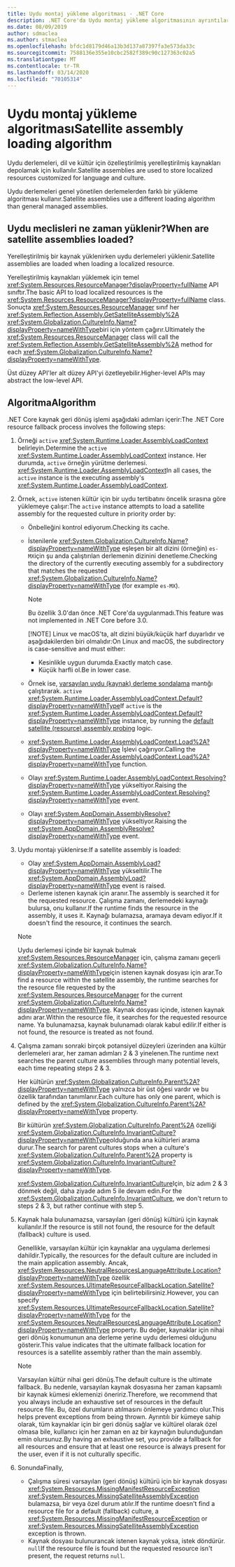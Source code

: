 ```yaml
---
title: Uydu montaj yükleme algoritması - .NET Core
description: .NET Core'da Uydu montaj yükleme algoritmasının ayrıntılarının açıklaması
ms.date: 08/09/2019
author: sdmaclea
ms.author: stmaclea
ms.openlocfilehash: bfdc1d8179d46a13b3d137a87397fa3e573da33c
ms.sourcegitcommit: 7588136e355e10cbc2582f389c90c127363c02a5
ms.translationtype: MT
ms.contentlocale: tr-TR
ms.lasthandoff: 03/14/2020
ms.locfileid: "70105314"
---
```

# <a name="satellite-assembly-loading-algorithm"></a><span data-ttu-id="95a02-103">Uydu montaj yükleme algoritması</span><span class="sxs-lookup"><span data-stu-id="95a02-103">Satellite assembly loading algorithm</span></span>

<span data-ttu-id="95a02-104">Uydu derlemeleri, dil ve kültür için özelleştirilmiş yerelleştirilmiş kaynakları depolamak için kullanılır.</span><span class="sxs-lookup"><span data-stu-id="95a02-104">Satellite assemblies are used to store localized resources customized for language and culture.</span></span>

<span data-ttu-id="95a02-105">Uydu derlemeleri genel yönetilen derlemelerden farklı bir yükleme algoritması kullanır.</span><span class="sxs-lookup"><span data-stu-id="95a02-105">Satellite assemblies use a different loading algorithm than general managed assemblies.</span></span>

## <a name="when-are-satellite-assemblies-loaded"></a><span data-ttu-id="95a02-106">Uydu meclisleri ne zaman yüklenir?</span><span class="sxs-lookup"><span data-stu-id="95a02-106">When are satellite assemblies loaded?</span></span>

<span data-ttu-id="95a02-107">Yerelleştirilmiş bir kaynak yüklenirken uydu derlemeleri yüklenir.</span><span class="sxs-lookup"><span data-stu-id="95a02-107">Satellite assemblies are loaded when loading a localized resource.</span></span>

<span data-ttu-id="95a02-108">Yerelleştirilmiş kaynakları yüklemek için temel <xref:System.Resources.ResourceManager?displayProperty=fullName> API sınıftır.</span><span class="sxs-lookup"><span data-stu-id="95a02-108">The basic API to load localized resources is the <xref:System.Resources.ResourceManager?displayProperty=fullName> class.</span></span> <span data-ttu-id="95a02-109">Sonuçta <xref:System.Resources.ResourceManager> sınıf her <xref:System.Reflection.Assembly.GetSatelliteAssembly%2A> <xref:System.Globalization.CultureInfo.Name?displayProperty=nameWithType>biri için yöntem çağırır.</span><span class="sxs-lookup"><span data-stu-id="95a02-109">Ultimately the <xref:System.Resources.ResourceManager> class will call the <xref:System.Reflection.Assembly.GetSatelliteAssembly%2A> method for each <xref:System.Globalization.CultureInfo.Name?displayProperty=nameWithType>.</span></span>

<span data-ttu-id="95a02-110">Üst düzey API'ler alt düzey API'yi özetleyebilir.</span><span class="sxs-lookup"><span data-stu-id="95a02-110">Higher-level APIs may abstract the low-level API.</span></span>

## <a name="algorithm"></a><span data-ttu-id="95a02-111">Algoritma</span><span class="sxs-lookup"><span data-stu-id="95a02-111">Algorithm</span></span>

<span data-ttu-id="95a02-112">.NET Core kaynak geri dönüş işlemi aşağıdaki adımları içerir:</span><span class="sxs-lookup"><span data-stu-id="95a02-112">The .NET Core resource fallback process involves the following steps:</span></span>

1. <span data-ttu-id="95a02-113">Örneği `active` <xref:System.Runtime.Loader.AssemblyLoadContext> belirleyin.</span><span class="sxs-lookup"><span data-stu-id="95a02-113">Determine the `active` <xref:System.Runtime.Loader.AssemblyLoadContext> instance.</span></span> <span data-ttu-id="95a02-114">Her durumda, `active` örneğin yürütme derlemesi. <xref:System.Runtime.Loader.AssemblyLoadContext></span><span class="sxs-lookup"><span data-stu-id="95a02-114">In all cases, the `active` instance is the executing assembly's <xref:System.Runtime.Loader.AssemblyLoadContext>.</span></span>

2. <span data-ttu-id="95a02-115">Örnek, `active` istenen kültür için bir uydu tertibatını öncelik sırasına göre yüklemeye çalışır:</span><span class="sxs-lookup"><span data-stu-id="95a02-115">The `active` instance attempts to load a satellite assembly for the requested culture in priority order by:</span></span>
    - <span data-ttu-id="95a02-116">Önbelleğini kontrol ediyorum.</span><span class="sxs-lookup"><span data-stu-id="95a02-116">Checking its cache.</span></span>
    - <span data-ttu-id="95a02-117">İstenilenle <xref:System.Globalization.CultureInfo.Name?displayProperty=nameWithType> eşleşen bir alt dizini (örneğin) `es-MX`için şu anda çalıştırılan derlemenin dizinini denetleme.</span><span class="sxs-lookup"><span data-stu-id="95a02-117">Checking the directory of the currently executing assembly for a subdirectory that matches the requested <xref:System.Globalization.CultureInfo.Name?displayProperty=nameWithType> (for example `es-MX`).</span></span>

        > [!NOTE]
        > <span data-ttu-id="95a02-118">Bu özellik 3.0'dan önce .NET Core'da uygulanmadı.</span><span class="sxs-lookup"><span data-stu-id="95a02-118">This feature was not implemented in .NET Core before 3.0.</span></span>
        >
        > [!NOTE]
        > <span data-ttu-id="95a02-119">Linux ve macOS'ta, alt dizini büyük/küçük harf duyarlıdır ve aşağıdakilerden biri olmalıdır:</span><span class="sxs-lookup"><span data-stu-id="95a02-119">On Linux and macOS, the subdirectory is case-sensitive and must either:</span></span>
        > - <span data-ttu-id="95a02-120">Kesinlikle uygun durumda.</span><span class="sxs-lookup"><span data-stu-id="95a02-120">Exactly match case.</span></span>
        > - <span data-ttu-id="95a02-121">Küçük harfli ol.</span><span class="sxs-lookup"><span data-stu-id="95a02-121">Be in lower case.</span></span>

    - <span data-ttu-id="95a02-122">Örnek ise, [varsayılan uydu (kaynak) derleme sondalama](default-probing.md#satellite-resource-assembly-probing) mantığı çalıştırarak. `active` <xref:System.Runtime.Loader.AssemblyLoadContext.Default?displayProperty=nameWithType></span><span class="sxs-lookup"><span data-stu-id="95a02-122">If `active` is the <xref:System.Runtime.Loader.AssemblyLoadContext.Default?displayProperty=nameWithType> instance, by running the [default satellite (resource) assembly probing](default-probing.md#satellite-resource-assembly-probing) logic.</span></span>

    - <span data-ttu-id="95a02-123"><xref:System.Runtime.Loader.AssemblyLoadContext.Load%2A?displayProperty=nameWithType> İşlevi çağırıyor.</span><span class="sxs-lookup"><span data-stu-id="95a02-123">Calling the <xref:System.Runtime.Loader.AssemblyLoadContext.Load%2A?displayProperty=nameWithType> function.</span></span>

    - <span data-ttu-id="95a02-124">Olayı <xref:System.Runtime.Loader.AssemblyLoadContext.Resolving?displayProperty=nameWithType> yükseltiyor.</span><span class="sxs-lookup"><span data-stu-id="95a02-124">Raising the <xref:System.Runtime.Loader.AssemblyLoadContext.Resolving?displayProperty=nameWithType> event.</span></span>

    - <span data-ttu-id="95a02-125">Olayı <xref:System.AppDomain.AssemblyResolve?displayProperty=nameWithType> yükseltiyor.</span><span class="sxs-lookup"><span data-stu-id="95a02-125">Raising the <xref:System.AppDomain.AssemblyResolve?displayProperty=nameWithType> event.</span></span>

3. <span data-ttu-id="95a02-126">Uydu montajı yüklenirse:</span><span class="sxs-lookup"><span data-stu-id="95a02-126">If a satellite assembly is loaded:</span></span>
   - <span data-ttu-id="95a02-127">Olay <xref:System.AppDomain.AssemblyLoad?displayProperty=nameWithType> yükseltilir.</span><span class="sxs-lookup"><span data-stu-id="95a02-127">The <xref:System.AppDomain.AssemblyLoad?displayProperty=nameWithType> event is raised.</span></span>
   - <span data-ttu-id="95a02-128">Derleme istenen kaynak için aranır.</span><span class="sxs-lookup"><span data-stu-id="95a02-128">The assembly is searched it for the requested resource.</span></span> <span data-ttu-id="95a02-129">Çalışma zamanı, derlemedeki kaynağı bulursa, onu kullanır.</span><span class="sxs-lookup"><span data-stu-id="95a02-129">If the runtime finds the resource in the assembly, it uses it.</span></span> <span data-ttu-id="95a02-130">Kaynağı bulamazsa, aramaya devam ediyor.</span><span class="sxs-lookup"><span data-stu-id="95a02-130">If it doesn't find the resource, it continues the search.</span></span>

    > [!NOTE]
    > <span data-ttu-id="95a02-131">Uydu derlemesi içinde bir kaynak bulmak <xref:System.Resources.ResourceManager> için, çalışma zamanı geçerli <xref:System.Globalization.CultureInfo.Name?displayProperty=nameWithType>için istenen kaynak dosyası için arar.</span><span class="sxs-lookup"><span data-stu-id="95a02-131">To find a resource within the satellite assembly, the runtime searches for the resource file requested by the <xref:System.Resources.ResourceManager> for the current <xref:System.Globalization.CultureInfo.Name?displayProperty=nameWithType>.</span></span> <span data-ttu-id="95a02-132">Kaynak dosyası içinde, istenen kaynak adını arar.</span><span class="sxs-lookup"><span data-stu-id="95a02-132">Within the resource file, it searches for the requested resource name.</span></span> <span data-ttu-id="95a02-133">Ya bulunamazsa, kaynak bulunamadı olarak kabul edilir.</span><span class="sxs-lookup"><span data-stu-id="95a02-133">If either is not found, the resource is treated as not found.</span></span>

4. <span data-ttu-id="95a02-134">Çalışma zamanı sonraki birçok potansiyel düzeyleri üzerinden ana kültür derlemeleri arar, her zaman adımları 2 & 3 yinelenen.</span><span class="sxs-lookup"><span data-stu-id="95a02-134">The runtime next searches the parent culture assemblies through many potential levels, each time repeating steps 2 & 3.</span></span>

    <span data-ttu-id="95a02-135">Her kültürün <xref:System.Globalization.CultureInfo.Parent%2A?displayProperty=nameWithType> yalnızca bir üst öğesi vardır ve bu özellik tarafından tanımlanır.</span><span class="sxs-lookup"><span data-stu-id="95a02-135">Each culture has only one parent, which is defined by the <xref:System.Globalization.CultureInfo.Parent%2A?displayProperty=nameWithType> property.</span></span>

    <span data-ttu-id="95a02-136">Bir kültürün <xref:System.Globalization.CultureInfo.Parent%2A> özelliği <xref:System.Globalization.CultureInfo.InvariantCulture?displayProperty=nameWithType>olduğunda ana kültürleri arama durur.</span><span class="sxs-lookup"><span data-stu-id="95a02-136">The search for parent cultures stops when a culture's <xref:System.Globalization.CultureInfo.Parent%2A> property is <xref:System.Globalization.CultureInfo.InvariantCulture?displayProperty=nameWithType>.</span></span>

    <span data-ttu-id="95a02-137"><xref:System.Globalization.CultureInfo.InvariantCulture>Için, biz adım 2 & 3 dönmek değil, daha ziyade adım 5 ile devam edin.</span><span class="sxs-lookup"><span data-stu-id="95a02-137">For the <xref:System.Globalization.CultureInfo.InvariantCulture>, we don't return to steps 2 & 3, but rather continue with step 5.</span></span>

5. <span data-ttu-id="95a02-138">Kaynak hala bulunamazsa, varsayılan (geri dönüş) kültürü için kaynak kullanılır.</span><span class="sxs-lookup"><span data-stu-id="95a02-138">If the resource is still not found, the resource for the default (fallback) culture is used.</span></span>

   <span data-ttu-id="95a02-139">Genellikle, varsayılan kültür için kaynaklar ana uygulama derlemesi dahildir.</span><span class="sxs-lookup"><span data-stu-id="95a02-139">Typically, the resources for the default culture are included in the main application assembly.</span></span> <span data-ttu-id="95a02-140">Ancak, <xref:System.Resources.NeutralResourcesLanguageAttribute.Location?displayProperty=nameWithType> özellik <xref:System.Resources.UltimateResourceFallbackLocation.Satellite?displayProperty=nameWithType> için belirtebilirsiniz.</span><span class="sxs-lookup"><span data-stu-id="95a02-140">However, you can specify <xref:System.Resources.UltimateResourceFallbackLocation.Satellite?displayProperty=nameWithType> for the <xref:System.Resources.NeutralResourcesLanguageAttribute.Location?displayProperty=nameWithType> property.</span></span> <span data-ttu-id="95a02-141">Bu değer, kaynaklar için nihai geri dönüş konumunun ana derleme yerine uydu derlemesi olduğunu gösterir.</span><span class="sxs-lookup"><span data-stu-id="95a02-141">This value indicates that the ultimate fallback location for resources is a satellite assembly rather than the main assembly.</span></span>

    > [!NOTE]
    > <span data-ttu-id="95a02-142">Varsayılan kültür nihai geri dönüş.</span><span class="sxs-lookup"><span data-stu-id="95a02-142">The default culture is the ultimate fallback.</span></span> <span data-ttu-id="95a02-143">Bu nedenle, varsayılan kaynak dosyasına her zaman kapsamlı bir kaynak kümesi eklemenizi öneririz.</span><span class="sxs-lookup"><span data-stu-id="95a02-143">Therefore, we recommend that you always include an exhaustive set of resources in the default resource file.</span></span> <span data-ttu-id="95a02-144">Bu, özel durumların atılmasını önlemeye yardımcı olur.</span><span class="sxs-lookup"><span data-stu-id="95a02-144">This helps prevent exceptions from being thrown.</span></span> <span data-ttu-id="95a02-145">Ayrıntılı bir kümeye sahip olarak, tüm kaynaklar için bir geri dönüş sağlar ve kültürel olarak özel olmasa bile, kullanıcı için her zaman en az bir kaynağın bulunduğundan emin olursunuz.</span><span class="sxs-lookup"><span data-stu-id="95a02-145">By having an exhaustive set, you provide a fallback for all resources and ensure that at least one resource is always present for the user, even if it is not culturally specific.</span></span>

6. <span data-ttu-id="95a02-146">Sonunda</span><span class="sxs-lookup"><span data-stu-id="95a02-146">Finally,</span></span>
   - <span data-ttu-id="95a02-147">Çalışma süresi varsayılan (geri dönüş) kültürü için bir kaynak dosyası <xref:System.Resources.MissingManifestResourceException> <xref:System.Resources.MissingSatelliteAssemblyException> bulamazsa, bir veya özel durum atılır.</span><span class="sxs-lookup"><span data-stu-id="95a02-147">If the runtime doesn't find a resource file for a default (fallback) culture, a <xref:System.Resources.MissingManifestResourceException> or <xref:System.Resources.MissingSatelliteAssemblyException> exception is thrown.</span></span>
   - <span data-ttu-id="95a02-148">Kaynak dosyası bulunurancak istenen kaynak yoksa, istek döndürür. `null`</span><span class="sxs-lookup"><span data-stu-id="95a02-148">If the resource file is found but the requested resource isn't present, the request returns `null`.</span></span>
